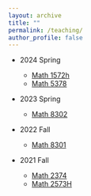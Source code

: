 ```yaml
---
layout: archive
title: ""
permalink: /teaching/
author_profile: false
---
```

- 2024 Spring
  - [Math 1572h](https://erkaobao.github.io/math/teaching/2024_spring_1572h) 
  - [Math 5378](https://erkaobao.github.io/math/teaching/2024_spring_5378)

- 2023 Spring
  - [Math 8302](https://erkaobao.github.io/math/teaching/2023_spring_8302)

- 2022 Fall
  - [Math 8301](https://erkaobao.github.io/math/teaching/2022_fall_8301)

- 2021 Fall
  - [Math 2374](https://erkaobao.github.io/math/teaching/2021_fall_2374)
  - [Math 2573H](https://erkaobao.github.io/math/teaching/2021_fall_2573h)
